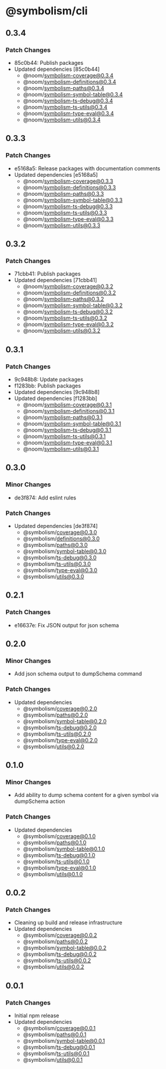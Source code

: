 # @symbolism/cli

## 0.3.4

### Patch Changes

- 85c0b44: Publish packages
- Updated dependencies [85c0b44]
  - @noom/symbolism-coverage@0.3.4
  - @noom/symbolism-definitions@0.3.4
  - @noom/symbolism-paths@0.3.4
  - @noom/symbolism-symbol-table@0.3.4
  - @noom/symbolism-ts-debug@0.3.4
  - @noom/symbolism-ts-utils@0.3.4
  - @noom/symbolism-type-eval@0.3.4
  - @noom/symbolism-utils@0.3.4

## 0.3.3

### Patch Changes

- e5168a5: Release packages with documentation comments
- Updated dependencies [e5168a5]
  - @noom/symbolism-coverage@0.3.3
  - @noom/symbolism-definitions@0.3.3
  - @noom/symbolism-paths@0.3.3
  - @noom/symbolism-symbol-table@0.3.3
  - @noom/symbolism-ts-debug@0.3.3
  - @noom/symbolism-ts-utils@0.3.3
  - @noom/symbolism-type-eval@0.3.3
  - @noom/symbolism-utils@0.3.3

## 0.3.2

### Patch Changes

- 71cbb41: Publish packages
- Updated dependencies [71cbb41]
  - @noom/symbolism-coverage@0.3.2
  - @noom/symbolism-definitions@0.3.2
  - @noom/symbolism-paths@0.3.2
  - @noom/symbolism-symbol-table@0.3.2
  - @noom/symbolism-ts-debug@0.3.2
  - @noom/symbolism-ts-utils@0.3.2
  - @noom/symbolism-type-eval@0.3.2
  - @noom/symbolism-utils@0.3.2

## 0.3.1

### Patch Changes

- 9c948b8: Update packages
- f1283bb: Publish packages
- Updated dependencies [9c948b8]
- Updated dependencies [f1283bb]
  - @noom/symbolism-coverage@0.3.1
  - @noom/symbolism-definitions@0.3.1
  - @noom/symbolism-paths@0.3.1
  - @noom/symbolism-symbol-table@0.3.1
  - @noom/symbolism-ts-debug@0.3.1
  - @noom/symbolism-ts-utils@0.3.1
  - @noom/symbolism-type-eval@0.3.1
  - @noom/symbolism-utils@0.3.1

## 0.3.0

### Minor Changes

- de3f874: Add eslint rules

### Patch Changes

- Updated dependencies [de3f874]
  - @symbolism/coverage@0.3.0
  - @symbolism/definitions@0.3.0
  - @symbolism/paths@0.3.0
  - @symbolism/symbol-table@0.3.0
  - @symbolism/ts-debug@0.3.0
  - @symbolism/ts-utils@0.3.0
  - @symbolism/type-eval@0.3.0
  - @symbolism/utils@0.3.0

## 0.2.1

### Patch Changes

- e16637e: Fix JSON output for json schema

## 0.2.0

### Minor Changes

- Add json schema output to dumpSchema command

### Patch Changes

- Updated dependencies
  - @symbolism/coverage@0.2.0
  - @symbolism/paths@0.2.0
  - @symbolism/symbol-table@0.2.0
  - @symbolism/ts-debug@0.2.0
  - @symbolism/ts-utils@0.2.0
  - @symbolism/type-eval@0.2.0
  - @symbolism/utils@0.2.0

## 0.1.0

### Minor Changes

- Add ability to dump schema content for a given symbol via dumpSchema action

### Patch Changes

- Updated dependencies
  - @symbolism/coverage@0.1.0
  - @symbolism/paths@0.1.0
  - @symbolism/symbol-table@0.1.0
  - @symbolism/ts-debug@0.1.0
  - @symbolism/ts-utils@0.1.0
  - @symbolism/type-eval@0.1.0
  - @symbolism/utils@0.1.0

## 0.0.2

### Patch Changes

- Cleaning up build and release infrastructure
- Updated dependencies
  - @symbolism/coverage@0.0.2
  - @symbolism/paths@0.0.2
  - @symbolism/symbol-table@0.0.2
  - @symbolism/ts-debug@0.0.2
  - @symbolism/ts-utils@0.0.2
  - @symbolism/utils@0.0.2

## 0.0.1

### Patch Changes

- Initial npm release
- Updated dependencies
  - @symbolism/coverage@0.0.1
  - @symbolism/paths@0.0.1
  - @symbolism/symbol-table@0.0.1
  - @symbolism/ts-debug@0.0.1
  - @symbolism/ts-utils@0.0.1
  - @symbolism/utils@0.0.1
